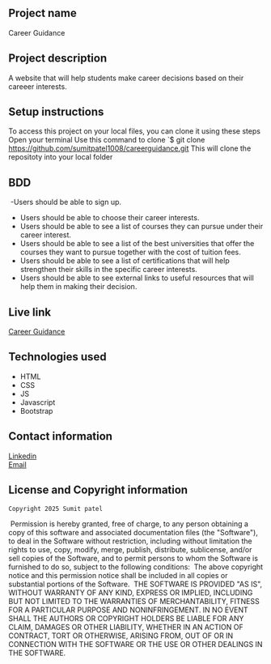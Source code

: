 ## Project name
Career Guidance
​
## Project description
A website that will help students make career decisions based on their careeer interests. 

  
## Setup instructions
   To access this project on your local files, you can clone it using these steps
   Open your terminal
   Use this command to clone `$ git clone
   https://github.com/sumitpatel1008/careerguidance.git
   This will clone the repositoty into your local folder 
​
## BDD
    
​ -Users should be able to sign up.
 - Users should be able to choose their career interests. 
 - Users should be able to see  a list of courses they can pursue under their career interest. 
 - Users should be able to see a  list of  the best universities that offer the courses they want to pursue together with the cost of tuition fees.
 - Users should be able to see a list of certifications that will help strengthen their skills in the specific career interests. 
 - Users should be able to see external links to  useful resources that will help them in making their decision. 

    
  
## Live link
[Career Guidance](https://github.com/sumitpatel1008/careerguidance.git)
​
## Technologies used
 - HTML
 - CSS
 - JS
 - Javascript
 - Bootstrap
  
## Contact information
[Linkedin](www.linkedin.com/in/sumit-patel-6a5aab255)<br>
[Email](patelsumit55286@gmail.com.com)
    
## License and Copyright information
    Copyright 2025 Sumit patel
​
    Permission is hereby granted, free of charge, to any person obtaining a copy of this software and associated documentation files (the "Software"), to deal in the Software without restriction, including without limitation the rights to use, copy, modify, merge, publish, distribute, sublicense, and/or sell copies of the Software, and to permit persons to whom the Software is furnished to do so, subject to the following conditions:
​
    The above copyright notice and this permission notice shall be included in all copies or substantial portions of the Software.
​
    THE SOFTWARE IS PROVIDED "AS IS", WITHOUT WARRANTY OF ANY KIND, EXPRESS OR IMPLIED, INCLUDING BUT NOT LIMITED TO THE WARRANTIES OF MERCHANTABILITY, FITNESS FOR A PARTICULAR PURPOSE AND NONINFRINGEMENT. IN NO EVENT SHALL THE AUTHORS OR COPYRIGHT HOLDERS BE LIABLE FOR ANY CLAIM, DAMAGES OR OTHER LIABILITY, WHETHER IN AN ACTION OF CONTRACT, TORT OR OTHERWISE, ARISING FROM, OUT OF OR IN CONNECTION WITH THE SOFTWARE OR THE USE OR OTHER DEALINGS IN THE SOFTWARE.
